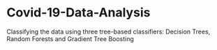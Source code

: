 # Covid-19-Data-Analysis
Classifying the data using three tree-based classifiers: Decision Trees, Random Forests and Gradient Tree Boosting
